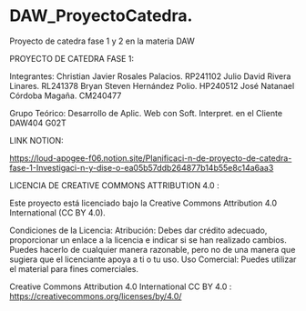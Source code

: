 # DAW_ProyectoCatedra.
Proyecto de catedra fase 1 y 2 en la materia DAW

PROYECTO DE CATEDRA FASE 1:

Integrantes:
Christian Javier Rosales Palacios. RP241102
Julio David Rivera Linares. RL241378
Bryan Steven Hernández Polio. HP240512
José Natanael Córdoba Magaña. CM240477

Grupo Teórico:
Desarrollo de Aplic. Web con Soft. Interpret. en el Cliente DAW404 G02T

LINK NOTION:

https://loud-apogee-f06.notion.site/Planificaci-n-de-proyecto-de-catedra-fase-1-Investigaci-n-y-dise-o-ea05b57ddb264877b14b55e8c14a6aa3




LICENCIA DE CREATIVE COMMONS ATTRIBUTION 4.0 :

Este proyecto está licenciado bajo la Creative Commons Attribution 4.0 International (CC BY 4.0).

Condiciones de la Licencia:
Atribución: Debes dar crédito adecuado, proporcionar un enlace a la licencia e indicar si se han realizado cambios. Puedes hacerlo de cualquier manera razonable, pero no de una manera que sugiera que el licenciante apoya a ti o tu uso.
Uso Comercial: Puedes utilizar el material para fines comerciales.

Creative Commons Attribution 4.0 International 
CC BY 4.0 : https://creativecommons.org/licenses/by/4.0/
